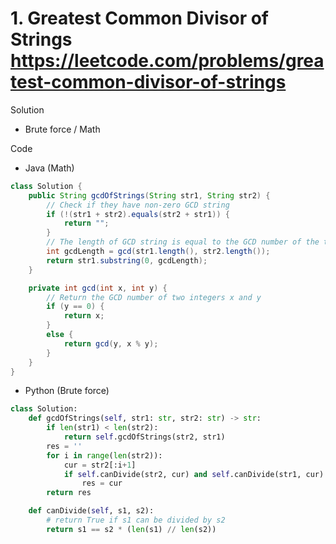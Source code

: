 # 1. Greatest Common Divisor of Strings https://leetcode.com/problems/greatest-common-divisor-of-strings

Solution

- Brute force / Math

Code

- Java (Math)

```java
class Solution {
    public String gcdOfStrings(String str1, String str2) {
        // Check if they have non-zero GCD string
        if (!(str1 + str2).equals(str2 + str1)) {
            return "";
        }
        // The length of GCD string is equal to the GCD number of the the lengths of two string.
        int gcdLength = gcd(str1.length(), str2.length());
        return str1.substring(0, gcdLength);
    }

    private int gcd(int x, int y) {
        // Return the GCD number of two integers x and y
        if (y == 0) {
            return x;
        }
        else {
            return gcd(y, x % y);
        }
    }
}
```

- Python (Brute force)

```python
class Solution:
    def gcdOfStrings(self, str1: str, str2: str) -> str:
        if len(str1) < len(str2):
            return self.gcdOfStrings(str2, str1)
        res = ''
        for i in range(len(str2)):
            cur = str2[:i+1]
            if self.canDivide(str2, cur) and self.canDivide(str1, cur):
                res = cur
        return res

    def canDivide(self, s1, s2):
        # return True if s1 can be divided by s2
        return s1 == s2 * (len(s1) // len(s2))
```